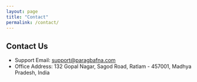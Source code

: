 ```yaml
---
layout: page
title: "Contact"
permalink: /contact/
---
```


## Contact Us

- Support Email: [support@paragbafna.com](mailto:support@paragbafna.com)
- Office Address: 132 Gopal Nagar, Sagod Road, Ratlam - 457001, Madhya Pradesh, India
